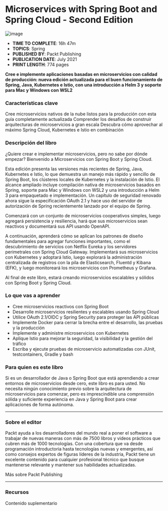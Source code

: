 # Microservices with Spring Boot and Spring Cloud - Second Edition

![image](https://user-images.githubusercontent.com/23094588/211580816-d05b62b4-29d8-4417-8b70-63bdbf5e15d8.png)

* **TIME TO COMPLETE**: 16h 47m
* **TOPICS**: Spring
* **PUBLISHED BY**: Packt Publishing
* **PUBLICATION DATE**: July 2021
* **PRINT LENGTH**: 774 pages

**Cree e implemente aplicaciones basadas en microservicios con calidad de producción: nueva edición actualizada para el buen funcionamiento de Spring, Java, Kubernetes e Istio, con una introducción a Helm 3 y soporte para Mac y Windows con WSL2**

### Características clave

Cree microservicios nativos de la nube listos para la producción con esta guía completamente actualizada
Comprender los desafíos de construir arquitecturas de microservicios a gran escala
Descubra cómo aprovechar al máximo Spring Cloud, Kubernetes e Istio en combinación

### Descripción del libro

¿Quiere crear e implementar microservicios, pero no sabe por dónde empezar? Bienvenido a Microservicios con Spring Boot y Spring Cloud.

Esta edición presenta las versiones más recientes de Spring, Java, Kubernetes e Istio, lo que demuestra un manejo más rápido y sencillo de Spring Boot, los clústeres locales de Kubernetes y la instalación de Istio. El alcance ampliado incluye compilación nativa de microservicios basados ​​en Spring, soporte para Mac y Windows con WSL2 y una introducción a Helm 3 para empaquetado e implementación. Un capítulo de seguridad renovado ahora sigue la especificación OAuth 2.1 y hace uso del servidor de autorización de Spring recientemente lanzado por el equipo de Spring.

Comenzará con un conjunto de microservicios cooperativos simples, luego agregará persistencia y resiliencia, hará que sus microservicios sean reactivos y documentará sus API usando OpenAPI.

A continuación, aprenderá cómo se aplican los patrones de diseño fundamentales para agregar funciones importantes, como el descubrimiento de servicios con Netflix Eureka y los servidores perimetrales con Spring Cloud Gateway. Implementará sus microservicios con Kubernetes y adoptará Istio, luego explorará la administración centralizada de registros con la pila de Elasticsearch, Fluentd y Kibana (EFK), y luego monitoreará los microservicios con Prometheus y Grafana.

Al final de este libro, estará creando microservicios escalables y sólidos con Spring Boot y Spring Cloud.

### Lo que vas a aprender

* Cree microservicios reactivos con Spring Boot
* Desarrolle microservicios resilientes y escalables usando Spring Cloud
* Utilice OAuth 2.1/OIDC y Spring Security para proteger las API públicas
* Implemente Docker para cerrar la brecha entre el desarrollo, las pruebas y la producción
* Implemente y administre microservicios con Kubernetes
* Aplique Istio para mejorar la seguridad, la visibilidad y la gestión del tráfico
* Escriba y ejecute pruebas de microservicio automatizadas con JUnit, testcontainers, Gradle y bash

### Para quien es este libro

Si es un desarrollador de Java o Spring Boot que está aprendiendo a crear entornos de microservicios desde cero, este libro es para usted. No necesita ningún conocimiento previo sobre la arquitectura de microservicios para comenzar, pero es imprescindible una comprensión sólida y suficiente experiencia en Java y Spring Boot para crear aplicaciones de forma autónoma.

<hr>

### Sobre el editor

Packt ayuda a los desarrolladores del mundo real a poner el software a trabajar de nuevas maneras con más de 7500 libros y videos prácticos que cubren más de 1000 tecnologías. Con una cobertura que va desde programación introductoria hasta tecnologías nuevas y emergentes, así como consejos expertos de figuras líderes de la industria, Packt tiene un excelente contenido para cualquier profesional técnico que busque mantenerse relevante y mantener sus habilidades actualizadas.

Más sobre Packt Publishing

<hr>

### Recursos

Contenido suplementario
